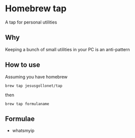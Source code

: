 # Homebrew tap

A tap for personal utilities

## Why

Keeping a bunch of small utilities in your PC is an anti-pattern

## How to use

Assuming you have homebrew

`brew tap jesusgollonet/tap`

then

`brew tap formulaname`

## Formulae

- whatsmyip
